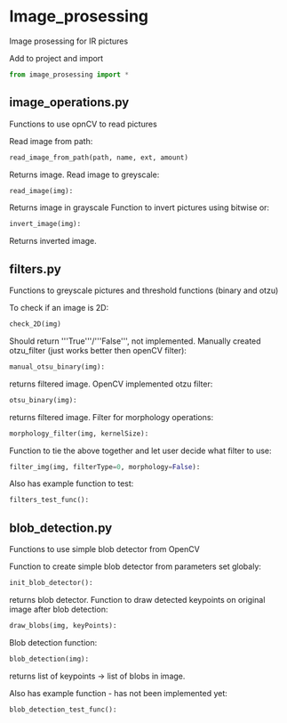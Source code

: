 # Image_prosessing
Image prosessing for IR pictures

Add to project and import

```python
from image_prosessing import *
```

## image_operations.py
Functions to use opnCV to read pictures

Read image from path:
```python
read_image_from_path(path, name, ext, amount)
```
Returns image.
Read image to greyscale:
```python
read_image(img):
```
Returns image in grayscale
Function to invert pictures using bitwise or:
```python
invert_image(img):
```
Returns inverted image.
## filters.py
Functions to greyscale pictures and threshold functions (binary and otzu)

To check if an image is 2D:
```python
check_2D(img)
```
Should return '''True'''/'''False''', not implemented.
Manually created otzu_filter (just works better then openCV filter):
```python
manual_otsu_binary(img):
```
returns filtered image.
OpenCV implemented otzu filter:
```python
otsu_binary(img):
```
returns filtered image.
Filter for morphology operations:
```python
morphology_filter(img, kernelSize):
```
Function to tie the above together and let user decide what filter to use:
```python
filter_img(img, filterType=0, morphology=False):
```
Also has example function to test:
```python
filters_test_func():
```
## blob_detection.py
Functions to use simple blob detector from OpenCV

Function to create simple blob detector from parameters set globaly:
```python
init_blob_detector():
```
returns blob detector.
Function to draw detected keypoints on original image after blob detection:
```python
draw_blobs(img, keyPoints): 
```
Blob detection function:
```python
blob_detection(img):
```
returns list of keypoints -> list of blobs in image.

Also has example function - has not been implemented yet:
```python
blob_detection_test_func():
```
